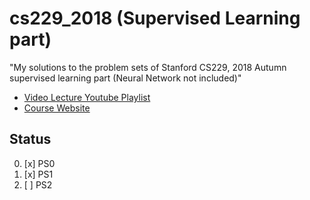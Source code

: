 # cs229_2018 (Supervised Learning part)
"My solutions to the problem sets of Stanford CS229, 2018 Autumn supervised learning part (Neural Network not included)"<br>

- [Video Lecture Youtube Playlist](https://www.youtube.com/playlist?list=PLoROMvodv4rMiGQp3WXShtMGgzqpfVfbU)
- [Course Website](http://cs229.stanford.edu/syllabus-autumn2018.html)

## Status
0. [x] PS0
1. [x] PS1
2. [ ] PS2
